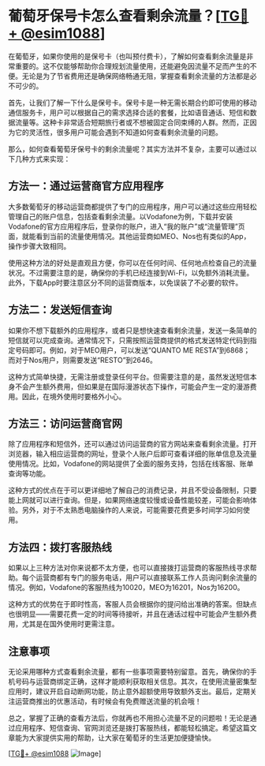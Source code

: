 # 葡萄牙保号卡怎么查看剩余流量？[[TG💪+ @esim1088](https://t.me/s/esim1088)]

在葡萄牙，如果你使用的是保号卡（也叫预付费卡），了解如何查看剩余流量是非常重要的。这不仅能够帮助你合理规划流量使用，还能避免因流量不足而产生的不便。无论是为了节省费用还是确保网络畅通无阻，掌握查看剩余流量的方法都是必不可少的。

首先，让我们了解一下什么是保号卡。保号卡是一种无需长期合约即可使用的移动通信服务卡，用户可以根据自己的需求选择合适的套餐，比如语音通话、短信和数据流量等。这种卡非常适合短期旅行者或不想被固定合同束缚的人群。然而，正因为它的灵活性，很多用户可能会遇到不知道如何查看剩余流量的问题。

那么，如何查看葡萄牙保号卡的剩余流量呢？其实方法并不复杂，主要可以通过以下几种方式来实现：

## 方法一：通过运营商官方应用程序

大多数葡萄牙的移动运营商都提供了专门的应用程序，用户可以通过这些应用轻松管理自己的账户信息，包括查看剩余流量。以Vodafone为例，下载并安装Vodafone的官方应用程序后，登录你的账户，进入“我的账户”或“流量管理”页面，就能看到当前的流量使用情况。其他运营商如MEO、Nos也有类似的App，操作步骤大致相同。

使用这种方法的好处是直观且方便，你可以在任何时间、任何地点检查自己的流量状况。不过需要注意的是，确保你的手机已经连接到Wi-Fi，以免额外消耗流量。此外，下载App时要注意区分不同的运营商版本，以免误装了不必要的软件。

## 方法二：发送短信查询

如果你不想下载额外的应用程序，或者只是想快速查看剩余流量，发送一条简单的短信就可以完成查询。通常情况下，只需按照运营商提供的格式发送特定代码到指定号码即可。例如，对于MEO用户，可以发送“QUANTO ME RESTA”到6868；而对于Nos用户，则需要发送“RESTO”到2646。

这种方式简单快捷，无需注册或登录任何平台。但需要注意的是，虽然发送短信本身不会产生额外费用，但如果是在国际漫游状态下操作，可能会产生一定的漫游费用。因此，在境外使用时要格外小心。

## 方法三：访问运营商官网

除了应用程序和短信外，还可以通过访问运营商的官方网站来查看剩余流量。打开浏览器，输入相应运营商的网址，登录个人账户后即可查看详细的账单信息及流量使用情况。比如，Vodafone的网站提供了全面的服务支持，包括在线客服、账单查询等功能。

这种方式的优点在于可以更详细地了解自己的消费记录，并且不受设备限制，只要能上网就可以进行查询。但是，如果网络速度较慢或设备性能较差，可能会影响体验。另外，对于不太熟悉电脑操作的人来说，可能需要花费更多时间学习如何使用。

## 方法四：拨打客服热线

如果以上三种方法对你来说都不太方便，也可以直接拨打运营商的客服热线寻求帮助。每个运营商都有专门的服务电话，用户可以直接联系工作人员询问剩余流量的情况。例如，Vodafone的客服热线为10020，MEO为16201，Nos为16200。

这种方式的优势在于即时性高，客服人员会根据你的提问给出准确的答案。但缺点也很明显——需要花费一定的时间等待接听，并且在通话过程中可能会产生额外费用，尤其是在国外使用时更需注意。

## 注意事项

无论采用哪种方式查看剩余流量，都有一些事项需要特别留意。首先，确保你的手机号码与运营商绑定正确，这样才能顺利获取相关信息。其次，在使用流量密集型应用时，建议开启自动断网功能，防止意外超额使用导致额外支出。最后，定期关注运营商推出的优惠活动，有时候会有免费赠送流量的机会哦！

总之，掌握了正确的查看方法后，你就再也不用担心流量不足的问题啦！无论是通过应用程序、短信查询、官网浏览还是拨打客服热线，都能轻松搞定。希望这篇文章能为大家提供实用的帮助，让大家在葡萄牙的生活更加便捷愉快。

[[TG💪+ @esim1088](https://t.me/s/esim1088) ![Image](https://i.postimg.cc/4NQfJmqS/Snipaste-2025-05-13-00-14-12.png)]